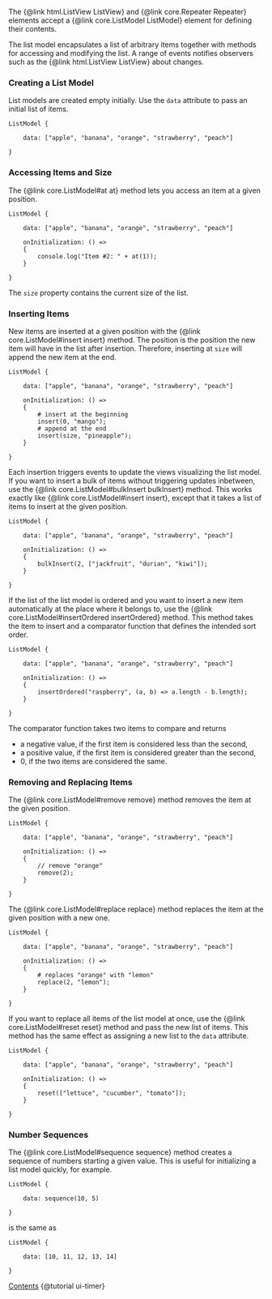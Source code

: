 The {@link html.ListView ListView} and {@link core.Repeater Repeater}
elements accept a {@link core.ListModel ListModel} element
for defining their contents.

The list model encapsulates a list of arbitrary items together with methods
for accessing and modifying the list. A range of events notifies observers
such as the {@link html.ListView ListView} about changes.

### Creating a List Model

List models are created empty initially. Use the `data` attribute to pass
an initial list of items.

```
ListModel {

    data: ["apple", "banana", "orange", "strawberry", "peach"]

}
```

### Accessing Items and Size

The {@link core.ListModel#at at} method lets you access an item at a given
position.

```
ListModel {

    data: ["apple", "banana", "orange", "strawberry", "peach"]

    onInitialization: () =>
    {
        console.log("Item #2: " + at(1));
    }

}
```

The `size` property contains the current size of the list.

### Inserting Items

New items are inserted at a given position with the
{@link core.ListModel#insert insert} method. The position is the position the
new item will have in the list after insertion. Therefore, inserting at `size`
will append the new item at the end.

```
ListModel {

    data: ["apple", "banana", "orange", "strawberry", "peach"]

    onInitialization: () =>
    {
        # insert at the beginning
        insert(0, "mango");
        # append at the end
        insert(size, "pineapple");
    }

}
```

Each insertion triggers events to update the views visualizing the list model.
If you want to insert a bulk of items without triggering updates inbetween,
use the {@link core.ListModel#bulkInsert bulkInsert} method. This works
exactly like {@link core.ListModel#insert insert}, except that it takes a list
of items to insert at the given position.

```
ListModel {

    data: ["apple", "banana", "orange", "strawberry", "peach"]

    onInitialization: () =>
    {
        bulkInsert(2, ["jackfruit", "durian", "kiwi"]);
    }

}
```

If the list of the list model is ordered and you want to insert a new item
automatically at the place where it belongs to, use the
{@link core.ListModel#insertOrdered insertOrdered} method. This method takes
the item to insert and a comparator function that defines the intended sort order.

```
ListModel {

    data: ["apple", "banana", "orange", "strawberry", "peach"]

    onInitialization: () =>
    {
        insertOrdered("raspberry", (a, b) => a.length - b.length);
    }

}
```

The comparator function takes two items to compare and returns
* a negative value, if the first item is considered less than the second,
* a positive value, if the first item is considered greater than the second,
* 0, if the two items are considered the same.

### Removing and Replacing Items

The {@link core.ListModel#remove remove} method removes the item at the given
position.

```
ListModel {

    data: ["apple", "banana", "orange", "strawberry", "peach"]

    onInitialization: () =>
    {
        // remove "orange"
        remove(2);
    }

}
```

The {@link core.ListModel#replace replace} method replaces the item at the
given position with a new one.

```
ListModel {

    data: ["apple", "banana", "orange", "strawberry", "peach"]

    onInitialization: () =>
    {
        # replaces "orange" with "lemon"
        replace(2, "lemon");
    }

}
```

If you want to replace all items of the list model at once, use the
{@link core.ListModel#reset reset} method and pass the new list of items.
This method has the same effect as assigning a new list to the `data` attribute.

```
ListModel {

    data: ["apple", "banana", "orange", "strawberry", "peach"]

    onInitialization: () =>
    {
        reset(["lettuce", "cucumber", "tomato"]);
    }

}
```

### Number Sequences

The {@link core.ListModel#sequence sequence} method creates a sequence of
numbers starting a given value.
This is useful for initializing a list model quickly, for example.

```
ListModel {

    data: sequence(10, 5)

}
```

is the same as

```
ListModel {

    data: [10, 11, 12, 13, 14]

}
```



<div class="navstrip">
<span class="go-home"><a href="index.html">Contents</a></span>
<span class="go-previous">{@tutorial ui-timer}</span>
</div>
